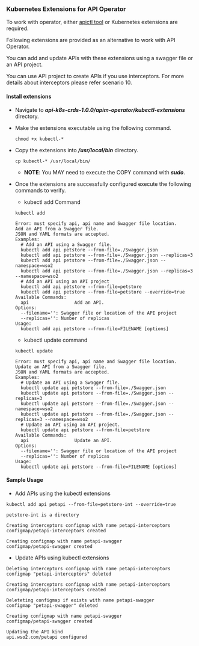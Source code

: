 ### Kubernetes Extensions for API Operator

To work with operator, either [apictl tool](./configure-apictl-tool.md) or Kubernetes extensions are required.

Following extensions are provided as an alternative to work with API Operator.

You can add and update APIs with these extensions using a swagger file or an API project.

You can use API project to create APIs if you use interceptors. For more details about interceptors please refer scenario 10.

#### Install extensions

- Navigate to ***api-k8s-crds-1.0.0/apim-operator/kubectl-extensions*** directory.
- Make the extensions executable using the following command.
    ```$xslt
    chmod +x kubectl-*
    ```
- Copy the extensions into ***/usr/local/bin*** directory.
    ```$xslt
    cp kubectl-* /usr/local/bin/
    ```
    - **NOTE**: You MAY need to execute the COPY command with ***sudo***.
- Once the extensions are successfully configured execute the following commands to verify.
    
    - kubectl add Command
    ```$xslt
    kubectl add

    Error: must specify api, api name and Swagger file location.
    Add an API from a Swagger file.
    JSON and YAML formats are accepted.
    Examples:
      # Add an API using a Swagger file.
      kubectl add api petstore --from-file=./Swagger.json
      kubectl add api petstore --from-file=./Swagger.json --replicas=3
      kubectl add api petstore --from-file=./Swagger.json --namespace=wso2
      kubectl add api petstore --from-file=./Swagger.json --replicas=3 --namespace=wso2
      # Add an API using an API project
      kubectl add api petstore --from-file=petstore
      kubectl add api petstore --from-file=petstore --override=true
    Available Commands:
      api                 Add an API.
    Options:
      --filename='': Swagger file or location of the API project
      --replicas='': Number of replicas
    Usage:
      kubectl add api petstore --from-file=FILENAME [options] 
    
    ```
    - kubectl update command
    
    ```$xslt
    kubectl update

    Error: must specify api, api name and Swagger file location.
    Update an API from a Swagger file.
    JSON and YAML formats are accepted.
    Examples:
      # Update an API using a Swagger file.
      kubectl update api petstore --from-file=./Swagger.json
      kubectl update api petstore --from-file=./Swagger.json --replicas=3
      kubectl update api petstore --from-file=./Swagger.json --namespace=wso2
      kubectl update api petstore --from-file=./Swagger.json --replicas=3 --namespace=wso2
      # Update an API using an API project.
      kubectl update api petstore --from-file=petstore
    Available Commands:
      api                 Update an API.
    Options:
      --filename='': Swagger file or location of the API project
      --replicas='': Number of replicas
    Usage:
      kubectl update api petstore --from-file=FILENAME [options] 
    
    ```

#### Sample Usage

- Add APIs using the kubectl extensions

```$xslt
kubectl add api petapi --from-file=petstore-int --override=true

petstore-int is a directory

Creating interceptors configmap with name petapi-interceptors
configmap/petapi-interceptors created

Creating configmap with name petapi-swagger
configmap/petapi-swagger created
```

- Update APIs using kubectl extensions

```$xslt
Deleting interceptors configmap with name petapi-interceptors
configmap "petapi-interceptors" deleted

Creating interceptors configmap with name petapi-interceptors
configmap/petapi-interceptors created

Deleteting configmap if exists with name petapi-swagger
configmap "petapi-swagger" deleted

Creating configmap with name petapi-swagger
configmap/petapi-swagger created

Updating the API kind
api.wso2.com/petapi configured
```

